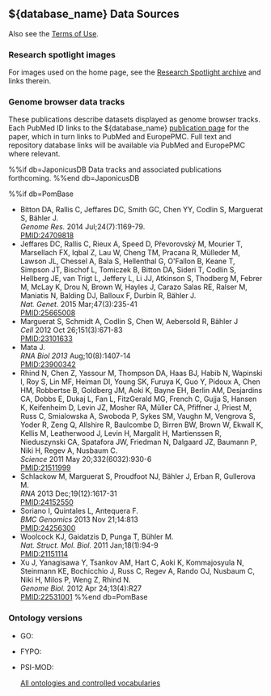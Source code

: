 ## ${database_name} Data Sources

Also see the [Terms of Use](about/terms-of-use).

### Research spotlight images

For images used on the home page, see the [Research Spotlight archive](archive/spotlight)
and links therein.

### Genome browser data tracks

These publications describe datasets displayed as genome browser
tracks. Each PubMed ID links to the ${database_name} [publication page](documentation/publication-page)
for the paper, which in turn links to PubMed and EuropePMC. Full text
and repository database links will be available via PubMed and
EuropePMC where relevant.

%%if db=JaponicusDB
Data tracks and associated publications forthcoming.
%%end db=JaponicusDB

%%if db=PomBase
  - Bitton DA, Rallis C, Jeffares DC, Smith GC, Chen YY, Codlin S, Marguerat S, Bähler J.\
    *Genome Res.* 2014 Jul;24(7):1169-79.\
    [PMID:24709818](reference/PMID:24709818)
  - Jeffares DC, Rallis C, Rieux A, Speed D, Převorovský M, Mourier T, Marsellach FX, Iqbal Z, Lau W, Cheng TM, Pracana R, Mülleder M, Lawson JL, Chessel A, Bala S, Hellenthal G, O'Fallon B, Keane T, Simpson JT, Bischof L, Tomiczek B, Bitton DA, Sideri T, Codlin S, Hellberg JE, van Trigt L, Jeffery L, Li JJ, Atkinson S, Thodberg M, Febrer M, McLay K, Drou N, Brown W, Hayles J, Carazo Salas RE, Ralser M, Maniatis N, Balding DJ, Balloux F, Durbin R, Bähler J.\
    *Nat. Genet.* 2015 Mar;47(3):235-41\
    [PMID:25665008](reference/PMID:25665008)
  - Marguerat S, Schmidt A, Codlin S, Chen W, Aebersold R, Bähler J\
    *Cell* 2012 Oct 26;151(3):671-83\
    [PMID:23101633](reference/PMID:23101633)
  - Mata J.\
    *RNA Biol 2013* Aug;10(8):1407-14\
    [PMID:23900342](reference/PMID:23900342)
  - Rhind N, Chen Z, Yassour M, Thompson DA, Haas BJ, Habib N, Wapinski I, Roy S, Lin MF, Heiman DI, Young SK, Furuya K, Guo Y, Pidoux A, Chen HM, Robbertse B, Goldberg JM, Aoki K, Bayne EH, Berlin AM, Desjardins CA, Dobbs E, Dukaj L, Fan L, FitzGerald MG, French C, Gujja S, Hansen K, Keifenheim D, Levin JZ, Mosher RA, Müller CA, Pfiffner J, Priest M, Russ C, Smialowska A, Swoboda P, Sykes SM, Vaughn M, Vengrova S, Yoder R, Zeng Q, Allshire R, Baulcombe D, Birren BW, Brown W, Ekwall K, Kellis M, Leatherwood J, Levin H, Margalit H, Martienssen R, Nieduszynski CA, Spatafora JW, Friedman N, Dalgaard JZ, Baumann P, Niki H, Regev A, Nusbaum C.\
    *Science* 2011 May 20;332(6032):930-6\
    [PMID:21511999](reference/PMID:21511999)
  - Schlackow M, Marguerat S, Proudfoot NJ, Bähler J, Erban R, Gullerova M.\
    *RNA* 2013 Dec;19(12):1617-31\
    [PMID:24152550](reference/PMID:24152550)
  - Soriano I, Quintales L, Antequera F.\
    *BMC Genomics* 2013 Nov 21;14:813\
    [PMID:24256300](reference/PMID:24256300)
  - Woolcock KJ, Gaidatzis D, Punga T, Bühler M.\
    *Nat. Struct. Mol. Biol.* 2011 Jan;18(1):94-9\
    [PMID:21151114](reference/PMID:21151114)
  - Xu J, Yanagisawa Y, Tsankov AM, Hart C, Aoki K, Kommajosyula N, Steinmann KE, Bochicchio J, Russ C, Regev A, Rando OJ, Nusbaum C, Niki H, Milos P, Weng Z, Rhind N.\
    *Genome Biol.* 2012 Apr 24;13(4):R27\
    [PMID:22531001](reference/PMID:22531001)
%%end db=PomBase

### Ontology versions

- GO: <app-cv-version cvName="molecular_function"></app-cv-version>
- FYPO: <app-cv-version cvName="fission_yeast_phenotype"></app-cv-version>
- PSI-MOD: <app-cv-version cvName="PSI-MOD"></app-cv-version>

  [All ontologies and controlled vocabularies](/internal-details)
